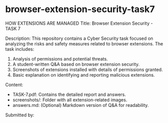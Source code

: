 # browser-extension-security-task7
HOW EXTENSIONS ARE MANAGED
Title: Browser Extension Security - TASK 7

Description:
This repository contains a Cyber Security task focused on analyzing the risks and safety measures related to browser extensions. The task includes:

1. Analysis of permissions and potential threats.
2. A student-written Q&A based on browser extension security.
3. Screenshots of extensions installed with details of permissions granted.
4. Basic explanation on identifying and reporting malicious extensions.

Content:
- TASK-7.pdf: Contains the detailed report and answers.
- screenshots/: Folder with all extension-related images.
- answers.md: (Optional) Markdown version of Q&A for readability.

Submitted by:
